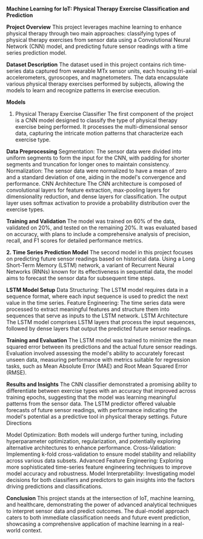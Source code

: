 **Machine Learning for IoT: Physical Therapy Exercise Classification and Prediction**

**Project Overview**
This project leverages machine learning to enhance physical therapy through two main approaches: classifying types of physical therapy exercises from sensor data using a Convolutional Neural Network (CNN) model, and predicting future sensor readings with a time series prediction model.

**Dataset Description**
The dataset used in this project contains rich time-series data captured from wearable MTx sensor units, each housing tri-axial accelerometers, gyroscopes, and magnetometers. The data encapsulate various physical therapy exercises performed by subjects, allowing the models to learn and recognize patterns in exercise execution.

**Models**
1. Physical Therapy Exercise Classifier
The first component of the project is a CNN model designed to classify the type of physical therapy exercise being performed. It processes the multi-dimensional sensor data, capturing the intricate motion patterns that characterize each exercise type.

**Data Preprocessing**
Segmentation: The sensor data were divided into uniform segments to form the input for the CNN, with padding for shorter segments and truncation for longer ones to maintain consistency.
Normalization: The sensor data were normalized to have a mean of zero and a standard deviation of one, aiding in the model's convergence and performance.
CNN Architecture
The CNN architecture is composed of convolutional layers for feature extraction, max-pooling layers for dimensionality reduction, and dense layers for classification. The output layer uses softmax activation to provide a probability distribution over the exercise types.

**Training and Validation**
The model was trained on 60% of the data, validated on 20%, and tested on the remaining 20%. It was evaluated based on accuracy, with plans to include a comprehensive analysis of precision, recall, and F1 scores for detailed performance metrics.

**2. Time Series Prediction Model**
The second model in this project focuses on predicting future sensor readings based on historical data. Using a Long Short-Term Memory (LSTM) network, a variant of Recurrent Neural Networks (RNNs) known for its effectiveness in sequential data, the model aims to forecast the sensor data for subsequent time steps.

**LSTM Model Setup**
Data Structuring: The LSTM model requires data in a sequence format, where each input sequence is used to predict the next value in the time series.
Feature Engineering: The time series data were processed to extract meaningful features and structure them into sequences that serve as inputs to the LSTM network.
LSTM Architecture
The LSTM model comprises LSTM layers that process the input sequences, followed by dense layers that output the predicted future sensor readings.

**Training and Evaluation**
The LSTM model was trained to minimize the mean squared error between its predictions and the actual future sensor readings. Evaluation involved assessing the model's ability to accurately forecast unseen data, measuring performance with metrics suitable for regression tasks, such as Mean Absolute Error (MAE) and Root Mean Squared Error (RMSE).

**Results and Insights**
The CNN classifier demonstrated a promising ability to differentiate between exercise types with an accuracy that improved across training epochs, suggesting that the model was learning meaningful patterns from the sensor data.
The LSTM predictor offered valuable forecasts of future sensor readings, with performance indicating the model's potential as a predictive tool in physical therapy settings.
Future Directions

Model Optimization: Both models will undergo further tuning, including hyperparameter optimization, regularization, and potentially exploring alternative architectures to enhance performance.
Cross-Validation: Implementing k-fold cross-validation to ensure model stability and reliability across various data subsets.
Advanced Feature Engineering: Exploring more sophisticated time-series feature engineering techniques to improve model accuracy and robustness.
Model Interpretability: Investigating model decisions for both classifiers and predictors to gain insights into the factors driving predictions and classifications.

**Conclusion**
This project stands at the intersection of IoT, machine learning, and healthcare, demonstrating the power of advanced analytical techniques to interpret sensor data and predict outcomes. The dual-model approach caters to both immediate classification needs and future event prediction, showcasing a comprehensive application of machine learning in a real-world context.


